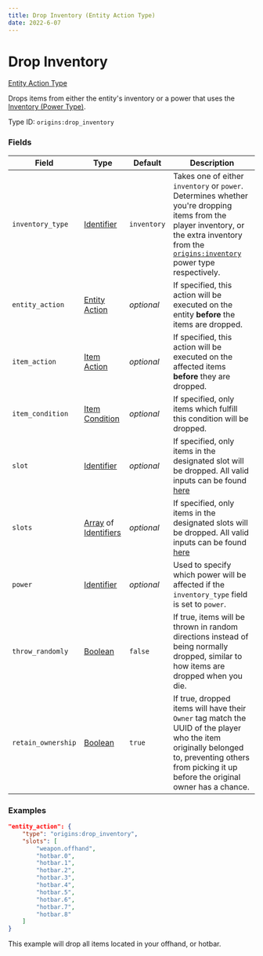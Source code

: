 ```yaml
---
title: Drop Inventory (Entity Action Type)
date: 2022-6-07
---
```


# Drop Inventory

[Entity Action Type](../entity_action_types.md)

Drops items from either the entity's inventory or a power that uses the [Inventory (Power Type)](../../power_types/inventory.md).

Type ID: `origins:drop_inventory`

### Fields

Field  | Type | Default | Description
-------|------|---------|-------------
`inventory_type` | [Identifier](../../data_types/identifier.md) | `inventory` | Takes one of either `inventory` or `power`. Determines whether you're dropping items from the player inventory, or the extra inventory from the [`origins:inventory`](../types/power_types/inventory.md) power type respectively.
`entity_action` | [Entity Action](../types/entity_action_types.md) | _optional_ | If specified, this action will be executed on the entity **before** the items are dropped.
`item_action` | [Item Action](../types/item_action_types.md) | _optional_ | If specified, this action will be executed on the affected items **before** they are dropped.
`item_condition` | [Item Condition](../types/item_condition_types.md) | _optional_ | If specified, only items which fulfill this condition will be dropped.
`slot` | [Identifier](../../data_types/identifier.md) | _optional_ | If specified, only items in the designated slot will be dropped. All valid inputs can be found [here](https://minecraft.fandom.com/wiki/Slot#Command_argument)
`slots` | [Array](../data_types/array.md) of [Identifiers](../data_types/identifier.md) | _optional_ | If specified, only items in the designated slots will be dropped. All valid inputs can be found [here](https://minecraft.fandom.com/wiki/Slot#Command_argument)
`power` | [Identifier](../data_types/identifier.md) | _optional_ | Used to specify which power will be affected if the `inventory_type` field is set to `power`.
`throw_randomly` | [Boolean](../data_types/boolean.md) | `false` | If true, items will be thrown in random directions instead of being normally dropped, similar to how items are dropped when you die.
`retain_ownership` | [Boolean](../data_types/boolean.md) | `true` | If true, dropped items will have their `Owner` tag match the UUID of the player who the item originally belonged to, preventing others from picking it up before the original owner has a chance. 


### Examples

```json
"entity_action": {
	"type": "origins:drop_inventory",
	"slots": [
		"weapon.offhand",
		"hotbar.0",
		"hotbar.1",
		"hotbar.2",
		"hotbar.3",
		"hotbar.4",
		"hotbar.5",
		"hotbar.6",
		"hotbar.7",
		"hotbar.8"
	]
}
```

This example will drop all items located in your offhand, or hotbar.
